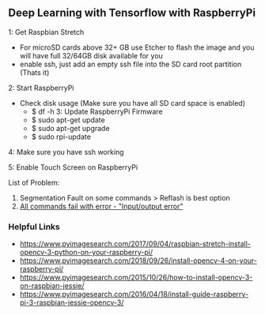 ## Deep Learning with Tensorflow with RaspberryPi ##



1: Get Raspbian Stretch
  - For microSD cards above 32+ GB use Etcher to flash the image and you will have full 32/64GB disk available for you
  - enable ssh, just add an empty ssh file into the SD card root partition (Thats it)

2: Start RaspberryPi
  - Check disk usage (Make sure you have all SD card space is enabled)
    - $ df -h
3: Update RaspberryPi Firmware
    - $ sudo apt-get update
    - $ sudo apt-get upgrade
    - $ sudo rpi-update
    
 4: Make sure you have ssh working
 
 
 5: Enable Touch Screen on RaspberryPi
 
 
 
 
 List of Problem:
 
 1. Segmentation Fault on some commands > Reflash is best option
 2. [All commands fail with error - "Input/output error"](https://github.com/Avkash/mldl/blob/master/rasp/raspbian-error-nospace.md)
 
 
 
  

### Helpful Links ###

 - https://www.pyimagesearch.com/2017/09/04/raspbian-stretch-install-opencv-3-python-on-your-raspberry-pi/
 - https://www.pyimagesearch.com/2018/09/26/install-opencv-4-on-your-raspberry-pi/
 - https://www.pyimagesearch.com/2015/10/26/how-to-install-opencv-3-on-raspbian-jessie/
 - https://www.pyimagesearch.com/2016/04/18/install-guide-raspberry-pi-3-raspbian-jessie-opencv-3/
 
